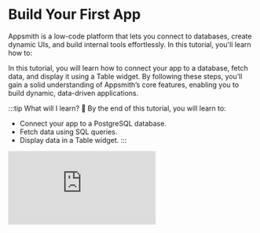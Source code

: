 # Build Your First App

Appsmith is a low-code platform that lets you connect to databases, create dynamic UIs, and build internal tools effortlessly. In this tutorial, you'll learn how to:

In this tutorial, you will learn how to connect your app to a database, fetch data, and display it using a Table widget. By following these steps, you’ll gain a solid understanding of Appsmith’s core features, enabling you to build dynamic, data-driven applications.

:::tip What will I learn? 📝
By the end of this tutorial, you will learn to:

- Connect your app to a PostgreSQL database.
- Fetch data using SQL queries.
- Display data in a Table widget.
:::


<div style={{ position: "relative", paddingBottom: "calc(50.52% + 41px)", height: 0, width: "100%" }}>
  <iframe
    src="https://demo.arcade.software/N0DGhXCaYUFdtc4h8M2b?embed"
    frameBorder="0"
    loading="lazy"
    webkitAllowFullScreen
    mozAllowFullScreen
    allowFullScreen
    allow="fullscreen"
    style={{ position: "absolute", top: 0, left: 0, width: "100%", height: "100%" }}
    title="Appsmith | Connect Data"
  />
</div>



1. Open your application and, from the sidebar, click the **Data** button. This section lists all the datasources configured in your app, where you can edit existing ones or add new datasources.

2. Click the **+** icon next to **Datasources in your workspace** to add a new datasource.

3. You’ll now see a list of APIs, databases, and SaaS integrations you can connect to. For this tutorial, select the **Sample Users** database. This is a PostgreSQL database that contains user-related data, such as names, email addresses, and user IDs, which will be used to display data in the app. 

4. After selecting Sample Users, a page opens showing the database schema *(structure of tables and columns)*, tables, and configuration details. Rename it to `UsersDB`.

5. Click **+ New Query** from the top-right corner. This opens a query editor where you can write SQL queries.

6. Click on the three dots next to the query name in the left pane and select Rename. Rename the default query name `Query1` to `getUsers`. 

7. Update the query with the following to fetch records in ascending order of the `id` field:

<dd>

  ```sql
  SELECT * FROM public."users" ORDER BY id LIMIT 10;
  ```

</dd>

8. Click the **Run** button on the top right of the screen to execute the query and confirm that it returns data.

9. Click the **UI** tab on the *Entity Explorer* to the left of the screen. The UI tab opens a list of available widgets in Appsmith, which can be used to display data and design the app.

10. Click **+ New UI Element**. This displays a list of available widgets to choose from. Drag a **Table** widget and drop it onto the canvas to display the data in a structured format.

11. When you add the Table widget, a *Property Pane* appears on the right. The Property Pane contains all the configurable settings for the widget, such as its name, datasource, appearance, and behavior. To rename the widget, edit the name at the top of the pane, changing it from `Table1` to `usersTable`.

12. In the Property Pane, click on the [**Table Data**](/reference/widgets/table#table-data-arrayobject) property and select the `getUsers` query to connect the Table to the data fetched by the query. The Table Data property allows you to bind your query or JS data to the Table widget.

13. Click on the **Deploy** button in the top-right corner. This allows you to publish your changes and make your app live, which you can then share with others. 
 
:::tip 🎉 Great job!  
You’ve successfully connected to a sample PostgreSQL database, fetched user details, and displayed them in a Table widget. With your app now live, you can share it with others and continue enhancing it by adding more data-driven features and interactivity.
:::


## Next steps

- [Build UI Interactions](/getting-started/tutorials/the-basics/work-with-data-in-ui).
